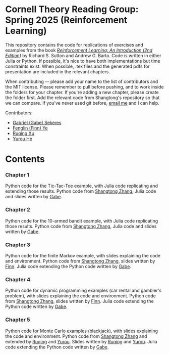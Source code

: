 # Cornell Theory Reading Group: Spring 2025 (Reinforcement Learning)

This repository contains the code for replications of exercises and examples from the book [_Reinforcement Learning: An Introduction (2nd Edition)_](http://incompleteideas.net/book/the-book-2nd.html) by Richard S. Sutton and Andrew G. Barto. Code is written in either Julia or Python. If possible, it's nice to have both implementations but time constraints exist. When possible, .tex files and the generated pdfs for presentation are included in the relevant chapters.

When contributing -- please add your name to the list of contributors and the MIT license. Please remember to pull before pushing, and to work inside the folders for your chapter. If you're adding a new chapter, please create the folder first. Add the relevant code from Shangtong's repository so that we can compare. If you've never used git before, [email me](mailto:gs754@cornell.edu) and I can help.


Contributors: 
 - [Gabriel (Gabe) Sekeres](https://gabesekeres.com/)
 - [Fenglin (Finn) Ye](http://finnyeee.site)
 - [Ruqing Xu](https://ruqing-xu.github.io/)
 - [Yurou He](https://sites.google.com/view/yurouhe)


# Contents

### Chapter 1

Python code for the Tic-Tac-Toe example, with Julia code replicating and extending those results. Python code from [Shangtong Zhang](https://github.com/ShangtongZhang/reinforcement-learning-an-introduction), Julia code and slides written by [Gabe](https://gabesekeres.com/).

### Chapter 2

Python code for the 10-armed bandit example, with Julia code replicating those results. Python code from [Shangtong Zhang](https://github.com/ShangtongZhang/reinforcement-learning-an-introduction), Julia code and slides written by [Gabe](https://gabesekeres.com/).

### Chapter 3

Python code for the finite Markov example, with slides explaining the code and environment. Python code from [Shangtong Zhang](https://github.com/ShangtongZhang/reinforcement-learning-an-introduction), slides written by [Finn](http://finnyeee.site). Julia code extending the Python code written by [Gabe](https://gabesekeres.com/).

### Chapter 4

Python code for dynamic programming examples (car rental and gambler's problem), with slides explaining the code and environment. Python code from [Shangtong Zhang](https://github.com/ShangtongZhang/reinforcement-learning-an-introduction), slides written by [Finn](http://finnyeee.site). Julia code extending the Python code written by [Gabe](https://gabesekeres.com/).

### Chapter 5

Python code for Monte Carlo examples (blackjack), with slides explaining the code and environment. Python code from [Shangtong Zhang](https://github.com/ShangtongZhang/reinforcement-learning-an-introduction) and extended by [Ruqing](https://github.com/ruqing-xu) and [Yurou](https://sites.google.com/cornell.edu/yurouhe). Slides written by [Ruqing](https://ruqing-xu.github.io/) and [Yurou](https://sites.google.com/cornell.edu/yurouhe). Julia code extending the Python code written by [Gabe](https://gabesekeres.com/).
